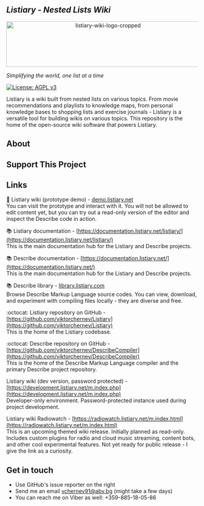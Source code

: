 ## *Listiary - Nested Lists Wiki*  

<p align="center">
<img width="520" height="120" alt="listiary-wiki-logo-cropped" src="https://github.com/user-attachments/assets/02d3faff-e4cf-49f8-a771-c7b8fbb483e0" />
</p>

_Simplifying the world, one list at a time_
<!-- World simplified, one list at a time -->
<!-- Listiary - see complexity surmised -->
<!-- Listiary - the world in simple terms -->

[![License: AGPL v3](https://img.shields.io/badge/License-AGPL_v3-blue.svg)](https://www.gnu.org/licenses/agpl-3.0)

Listiary is a wiki built from nested lists on various topics. From movie recommendations and playlists to knowledge maps, from personal knowledge bases to shopping lists and exercise journals - Listiary is a versatile tool for building wikis on various topics. 
This repository is the home of the open-source wiki software that powers Listiary.

## About  

## Support This Project  

## Links  
🧭 Listiary wiki (prototype demo) - [demo.listiary.net](https://demo.listiary.net/m.index.php)  
You can visit the prototype and interact with it. You will not be allowed to edit content yet, but you can try out a read-only version of the editor and inspect the Describe code in action.

📚 Listiary documentation - [https://documentation.listiary.net/listiary/](https://documentation.listiary.net/listiary/)  
This is the main documentation hub for the Listiary and Describe projects.

📚 Describe documentation - [https://documentation.listiary.net/](https://documentation.listiary.net/)  
This is the main documentation hub for the Listiary and Describe projects.

📚 Describe library - [library.listiary.com](https://library.listiary.com/)  
Browse Describe Markup Language source codes. You can view, download, and experiment with compiling files locally - they are diverse and free.

:octocat: Listiary repository on GitHub - [https://github.com/viktorchernev/Listiary](https://github.com/viktorchernev/Listiary)  
This is the home of the Listiary codebase.

:octocat: Describe repository on GitHub - [https://github.com/viktorchernev/DescribeCompiler](https://github.com/viktorchernev/DescribeCompiler)  
This is the home of the Describe Markup Language compiler and the primary Describe project repository.

Listiary wiki (dev version, password protected) - [https://development.listiary.net/m.index.php](https://development.listiary.net/m.index.php)  
Developer-only environment. Password-protected instance used during project development.

Listiary wiki Radiowatch - [https://radiowatch.listiary.net/m.index.html](https://radiowatch.listiary.net/m.index.html)  
This is an upcoming themed wiki release. Initially planned as read-only. Includes custom plugins for radio and cloud music streaming, content bots, and other cool experimental features. Not yet ready for public release - I give the link as a curiosity.


## Get in touch  
- Use GitHub's issue reporter on the right
- Send me an email vchernev91@abv.bg (might take a few days)
- You can reach me on Viber as well: +359-885-18-05-86
